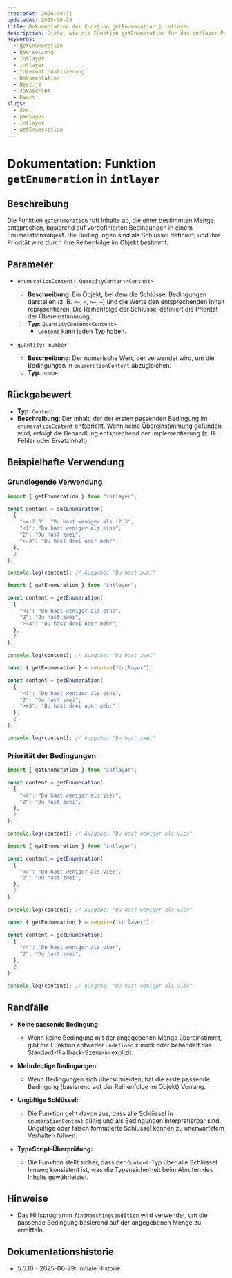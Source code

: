 ```yaml
---
createdAt: 2024-08-11
updatedAt: 2025-06-29
title: Dokumentation der Funktion getEnumeration | intlayer
description: Siehe, wie die Funktion getEnumeration für das intlayer-Paket verwendet wird
keywords:
  - getEnumeration
  - Übersetzung
  - Intlayer
  - intlayer
  - Internationalisierung
  - Dokumentation
  - Next.js
  - JavaScript
  - React
slugs:
  - doc
  - packages
  - intlayer
  - getEnumeration
---
```


# Dokumentation: Funktion `getEnumeration` in `intlayer`

## Beschreibung

Die Funktion `getEnumeration` ruft Inhalte ab, die einer bestimmten Menge entsprechen, basierend auf vordefinierten Bedingungen in einem Enumerationsobjekt. Die Bedingungen sind als Schlüssel definiert, und ihre Priorität wird durch ihre Reihenfolge im Objekt bestimmt.

## Parameter

- `enumerationContent: QuantityContent<Content>`

  - **Beschreibung**: Ein Objekt, bei dem die Schlüssel Bedingungen darstellen (z. B. `<=`, `<`, `>=`, `=`) und die Werte den entsprechenden Inhalt repräsentieren. Die Reihenfolge der Schlüssel definiert die Priorität der Übereinstimmung.
  - **Typ**: `QuantityContent<Content>`
    - `Content` kann jeden Typ haben.

- `quantity: number`

  - **Beschreibung**: Der numerische Wert, der verwendet wird, um die Bedingungen in `enumerationContent` abzugleichen.
  - **Typ**: `number`

## Rückgabewert

- **Typ**: `Content`
- **Beschreibung**: Der Inhalt, der der ersten passenden Bedingung im `enumerationContent` entspricht. Wenn keine Übereinstimmung gefunden wird, erfolgt die Behandlung entsprechend der Implementierung (z. B. Fehler oder Ersatzinhalt).

## Beispielhafte Verwendung

### Grundlegende Verwendung

```typescript codeFormat="typescript"
import { getEnumeration } from "intlayer";

const content = getEnumeration(
  {
    "<=-2.3": "Du hast weniger als -2.3",
    "<1": "Du hast weniger als eins",
    "2": "Du hast zwei",
    ">=3": "Du hast drei oder mehr",
  },
  2
);

console.log(content); // Ausgabe: "Du hast zwei"
```

```javascript codeFormat="esm"
import { getEnumeration } from "intlayer";

const content = getEnumeration(
  {
    "<1": "Du hast weniger als eins",
    "2": "Du hast zwei",
    ">=3": "Du hast drei oder mehr",
  },
  2
);

console.log(content); // Ausgabe: "Du hast zwei"
```

```javascript codeFormat="commonjs"
const { getEnumeration } = require("intlayer");

const content = getEnumeration(
  {
    "<1": "Du hast weniger als eins",
    "2": "Du hast zwei",
    ">=3": "Du hast drei oder mehr",
  },
  2
);

console.log(content); // Ausgabe: "Du hast zwei"
```

### Priorität der Bedingungen

```typescript codeFormat="typescript"
import { getEnumeration } from "intlayer";

const content = getEnumeration(
  {
    "<4": "Du hast weniger als vier",
    "2": "Du hast zwei",
  },
  2
);

console.log(content); // Ausgabe: "Du hast weniger als vier"
```

```javascript codeFormat="esm"
import { getEnumeration } from "intlayer";

const content = getEnumeration(
  {
    "<4": "Du hast weniger als vier",
    "2": "Du hast zwei",
  },
  2
);

console.log(content); // Ausgabe: "Du hast weniger als vier"
```

```javascript codeFormat="commonjs"
const { getEnumeration } = require("intlayer");

const content = getEnumeration(
  {
    "<4": "Du hast weniger als vier",
    "2": "Du hast zwei",
  },
  2
);

console.log(content); // Ausgabe: "Du hast weniger als vier"
```

## Randfälle

- **Keine passende Bedingung:**

  - Wenn keine Bedingung mit der angegebenen Menge übereinstimmt, gibt die Funktion entweder `undefined` zurück oder behandelt das Standard-/Fallback-Szenario explizit.

- **Mehrdeutige Bedingungen:**

  - Wenn Bedingungen sich überschneiden, hat die erste passende Bedingung (basierend auf der Reihenfolge im Objekt) Vorrang.

- **Ungültige Schlüssel:**

  - Die Funktion geht davon aus, dass alle Schlüssel in `enumerationContent` gültig und als Bedingungen interpretierbar sind. Ungültige oder falsch formatierte Schlüssel können zu unerwartetem Verhalten führen.

- **TypeScript-Überprüfung:**
  - Die Funktion stellt sicher, dass der `Content`-Typ über alle Schlüssel hinweg konsistent ist, was die Typensicherheit beim Abrufen des Inhalts gewährleistet.

## Hinweise

- Das Hilfsprogramm `findMatchingCondition` wird verwendet, um die passende Bedingung basierend auf der angegebenen Menge zu ermitteln.

## Dokumentationshistorie

- 5.5.10 - 2025-06-29: Initiale Historie
